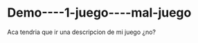 Demo----1-juego----mal-juego
============================
Aca tendria que ir una descripcion de mi juego ¿no?
